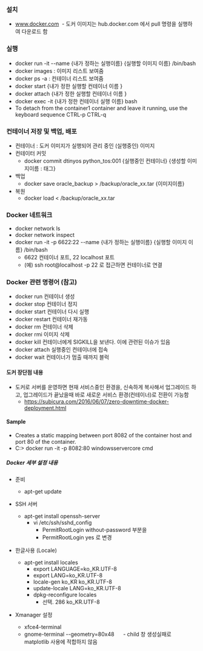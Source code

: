 ### 설치
  - www.docker.com
  - 도커 이미지는 hub.docker.com 에서 pull 명령을 실행하여 다운로드 함
  
### 실행
  - docker run -it --name {내가 정하는 실행이름} {실행할 이미지 이름} /bin/bash
  - docker images : 이미지 리스트 보여줌
  - docker ps -a : 컨테이너 리스트 보여줌
  - docker start {내가 정한 실행할 컨테이너 이름 }
  - docker attach {내가 정한 실행할 컨테이너 이름 }
  - docker exec -it {내가 정한 컨테이너 실행 이름} bash
  - To detach from the container1 container and leave it running, use the keyboard sequence CTRL-p CTRL-q

### 컨테이너 저장 및 백업, 배포
  - 컨테이너 : 도커 이미지가 실행되어 관리 중인 (실행중인) 이미지
  - 컨테이터 커밋
    - docker commit dtinyos python_tos:001
                    {실행중인 컨테이너} {생성할 이미지이름 : 태그}
  - 백업
    - docker save oracle_backup > /backup/oracle_xx.tar
                  {이미지이름}
  - 복원
    - docker load < /backup/oracle_xx.tar 

### Docker 네트워크
  - docker network ls
  - docker network inspect
  - docker run -it -p 6622:22 --name {내가 정하는 실행이름} {실행할 이미지 이름} /bin/bash
    - 6622 컨테이너 포트, 22 localhost 포트
    - (예) ssh root@localhost -p 22 로 접근하면 컨테이너로 연결

### Docker 관련 명령어 (참고)
  - docker run 컨테이너 생성
  - docker stop 컨테이너 정지
  - docker start 컨테이너 다시 실행
  - docker restart 컨테이너 재가동
  - docker rm 컨테이너 삭제
  - docker rmi 이미지 삭제
  - docker kill 컨테이너에게 SIGKILL을 보낸다. 이에 관련된 이슈가 있음
  - docker attach 실행중인 컨테이너에 접속
  - docker wait 컨테이너가 멈출 때까지 블럭

#### 도커 장단점 내용
  - 도커로 서버를 운영하면 현재 서비스중인 환경을, 신속하게 복사해서 업그레이드 하고,
    업그레이드가 끝났을때 바로 새로운 서비스 환경(컨테이너)로 전환이 가능함
    - https://subicura.com/2016/06/07/zero-downtime-docker-deployment.html


#### Sample
  - Creates a static mapping between port 8082 of the container host and port 80 of the container.
  - C:\> docker run -it -p 8082:80 windowsservercore cmd

##### Docker 세부 설정 내용
  - 준비
    - apt-get update

  - SSH 서버
    - apt-get install openssh-server
      - vi /etc/ssh/sshd_config
        - PermitRootLogin  without-password 부분을
        - PermitRootLogin  yes 로 변경

  - 한글사용 (Locale)
    - apt-get install locales
      - export LANGUAGE=ko_KR.UTF-8
      - export LANG=ko_KR.UTF-8
      - locale-gen ko_KR ko_KR.UTF-8
      - update-locale LANG=ko_KR.UTF-8
      - dpkg-reconfigure locales
        - 선택. 286 ko_KR.UTF-8
  - Xmanager 설정
    - xfce4-terminal
    - gnome-terminal --geometry=80x48
      - child 창 생성실패로 matplotlib 사용에 적합하지 않음
    
